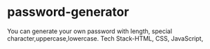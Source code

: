 # password-generator
You can generate your own password with length, special character,uppercase,lowercase. Tech Stack-HTML, CSS, JavaScript,
